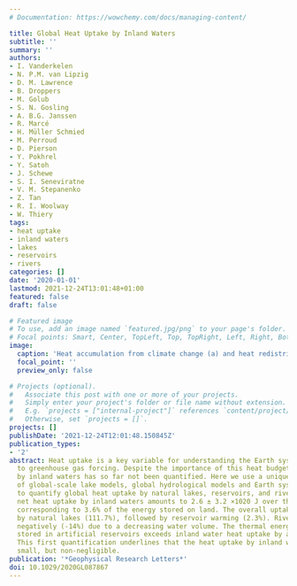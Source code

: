 ```yaml
---
# Documentation: https://wowchemy.com/docs/managing-content/

title: Global Heat Uptake by Inland Waters
subtitle: ''
summary: ''
authors:
- I. Vanderkelen
- N. P.M. van Lipzig
- D. M. Lawrence
- B. Droppers
- M. Golub
- S. N. Gosling
- A. B.G. Janssen
- R. Marcé
- H. Müller Schmied
- M. Perroud
- D. Pierson
- Y. Pokhrel
- Y. Satoh
- J. Schewe
- S. I. Seneviratne
- V. M. Stepanenko
- Z. Tan
- R. I. Woolway
- W. Thiery
tags:
- heat uptake
- inland waters
- lakes
- reservoirs
- rivers
categories: []
date: '2020-01-01'
lastmod: 2021-12-24T13:01:48+01:00
featured: false
draft: false

# Featured image
# To use, add an image named `featured.jpg/png` to your page's folder.
# Focal points: Smart, Center, TopLeft, Top, TopRight, Left, Right, BottomLeft, Bottom, BottomRight.
image:
  caption: 'Heat accumulation from climate change (a) and heat redistribution through reservoir expansion (b)'
  focal_point: ''
  preview_only: false

# Projects (optional).
#   Associate this post with one or more of your projects.
#   Simply enter your project's folder or file name without extension.
#   E.g. `projects = ["internal-project"]` references `content/project/deep-learning/index.md`.
#   Otherwise, set `projects = []`.
projects: []
publishDate: '2021-12-24T12:01:48.150845Z'
publication_types:
- '2'
abstract: Heat uptake is a key variable for understanding the Earth system response
  to greenhouse gas forcing. Despite the importance of this heat budget, heat uptake
  by inland waters has so far not been quantified. Here we use a unique combination
  of global-scale lake models, global hydrological models and Earth system models
  to quantify global heat uptake by natural lakes, reservoirs, and rivers. The total
  net heat uptake by inland waters amounts to 2.6 ± 3.2 ×1020 J over the period 1900–2020,
  corresponding to 3.6% of the energy stored on land. The overall uptake is dominated
  by natural lakes (111.7%), followed by reservoir warming (2.3%). Rivers contribute
  negatively (-14%) due to a decreasing water volume. The thermal energy of water
  stored in artificial reservoirs exceeds inland water heat uptake by a factor ∼10.4.
  This first quantification underlines that the heat uptake by inland waters is relatively
  small, but non-negligible.
publication: '*Geophysical Research Letters*'
doi: 10.1029/2020GL087867
---
```

